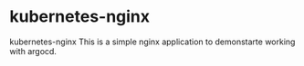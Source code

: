 # kubernetes-nginx
kubernetes-nginx
This is a simple nginx application to demonstarte working with argocd.
